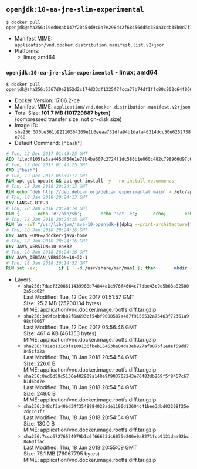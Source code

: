 ## `openjdk:10-ea-jre-slim-experimental`

```console
$ docker pull openjdk@sha256:19ed08ab147f20c54d9c0a7e298d42f68456dd5d388a3cdb35b0d7f71e8e4658
```

-	Manifest MIME: `application/vnd.docker.distribution.manifest.list.v2+json`
-	Platforms:
	-	linux; amd64

### `openjdk:10-ea-jre-slim-experimental` - linux; amd64

```console
$ docker pull openjdk@sha256:5367d0a2152d2c174d33df1325f7fcca77b74df1ffc80c802c64f866d80118c8
```

-	Docker Version: 17.06.2-ce
-	Manifest MIME: `application/vnd.docker.distribution.manifest.v2+json`
-	Total Size: **101.7 MB (101729887 bytes)**  
	(compressed transfer size, not on-disk size)
-	Image ID: `sha256:570be361b92210364209e1b3eeaa732dfa94b1dafa46314dcc50e6252738e768`
-	Default Command: `["bash"]`

```dockerfile
# Tue, 12 Dec 2017 01:43:25 GMT
ADD file:f105fa3aa445df54e1e78b4ba607c2724f1dc586b1e060c482c798966d97c635 in / 
# Tue, 12 Dec 2017 01:43:25 GMT
CMD ["bash"]
# Tue, 12 Dec 2017 05:39:17 GMT
RUN apt-get update && apt-get install -y --no-install-recommends 		bzip2 		unzip 		xz-utils 	&& rm -rf /var/lib/apt/lists/*
# Thu, 18 Jan 2018 20:24:13 GMT
RUN echo 'deb http://deb.debian.org/debian experimental main' > /etc/apt/sources.list.d/experimental.list
# Thu, 18 Jan 2018 20:24:13 GMT
ENV LANG=C.UTF-8
# Thu, 18 Jan 2018 20:24:14 GMT
RUN { 		echo '#!/bin/sh'; 		echo 'set -e'; 		echo; 		echo 'dirname "$(dirname "$(readlink -f "$(which javac || which java)")")"'; 	} > /usr/local/bin/docker-java-home 	&& chmod +x /usr/local/bin/docker-java-home
# Thu, 18 Jan 2018 20:24:15 GMT
RUN ln -svT "/usr/lib/jvm/java-10-openjdk-$(dpkg --print-architecture)" /docker-java-home
# Thu, 18 Jan 2018 20:24:16 GMT
ENV JAVA_HOME=/docker-java-home
# Thu, 18 Jan 2018 20:24:16 GMT
ENV JAVA_VERSION=10-ea+32
# Thu, 18 Jan 2018 20:24:16 GMT
ENV JAVA_DEBIAN_VERSION=10~32-1
# Thu, 18 Jan 2018 20:24:52 GMT
RUN set -ex; 		if [ ! -d /usr/share/man/man1 ]; then 		mkdir -p /usr/share/man/man1; 	fi; 		ln -svT /docker-java-home/bin/java /usr/local/bin/java; 		apt-get update; 	apt-get install -y 		openjdk-10-jre-headless="$JAVA_DEBIAN_VERSION" 	; 	rm -rf /var/lib/apt/lists/*; 		rm -v /usr/local/bin/java; 		[ "$(readlink -f "$JAVA_HOME")" = "$(docker-java-home)" ]; 		update-alternatives --get-selections | awk -v home="$(readlink -f "$JAVA_HOME")" 'index($3, home) == 1 { $2 = "manual"; print | "update-alternatives --set-selections" }'; 	update-alternatives --query java | grep -q 'Status: manual'
```

-	Layers:
	-	`sha256:7dadf3208611439968d74844a1c976f4664c77dbe43c9e5b63a825002a5cd02f`  
		Last Modified: Tue, 12 Dec 2017 01:51:57 GMT  
		Size: 25.2 MB (25200134 bytes)  
		MIME: application/vnd.docker.image.rootfs.diff.tar.gzip
	-	`sha256:349fcab9b82f6a693cf54bf9000507a4d7f9156532a75463f72361a998cf0067`  
		Last Modified: Tue, 12 Dec 2017 05:56:46 GMT  
		Size: 461.4 KB (461353 bytes)  
		MIME: application/vnd.docker.image.rootfs.diff.tar.gzip
	-	`sha256:701eb131c0fa109136fbeb16463be04da3eb927af807bf1e8ef59dd7845cfa2a`  
		Last Modified: Thu, 18 Jan 2018 20:54:54 GMT  
		Size: 226.0 B  
		MIME: application/vnd.docker.image.rootfs.diff.tar.gzip
	-	`sha256:8ed0d59c5136e482909a148e9f903702243e76483db269f5f8467c67b1d6bd7e`  
		Last Modified: Thu, 18 Jan 2018 20:54:54 GMT  
		Size: 249.0 B  
		MIME: application/vnd.docker.image.rootfs.diff.tar.gzip
	-	`sha256:348cf3a40bd34f3548984028ade1190d13604c41bee3dbd03208f25e2dccd1f7`  
		Last Modified: Thu, 18 Jan 2018 20:54:54 GMT  
		Size: 130.0 B  
		MIME: application/vnd.docker.image.rootfs.diff.tar.gzip
	-	`sha256:7ccc67276574979b1c6f66623dc6075e200e0a8271fcb9121daa92bc8460ffac`  
		Last Modified: Thu, 18 Jan 2018 20:55:09 GMT  
		Size: 76.1 MB (76067795 bytes)  
		MIME: application/vnd.docker.image.rootfs.diff.tar.gzip
